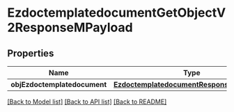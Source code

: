 # EzdoctemplatedocumentGetObjectV2ResponseMPayload

## Properties
Name | Type | Description | Notes
------------ | ------------- | ------------- | -------------
**objEzdoctemplatedocument** | [**EzdoctemplatedocumentResponseCompound**](EzdoctemplatedocumentResponseCompound.md) |  | 

[[Back to Model list]](../README.md#documentation-for-models) [[Back to API list]](../README.md#documentation-for-api-endpoints) [[Back to README]](../README.md)


